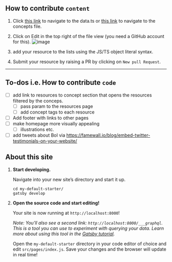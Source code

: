 ## How to contribute `content`

1. Click [this link](https://github.com/moritzWa/critical-rationalism-index/blob/master/src/page-content/data.tsx) to navigate to the data.ts or [this link](https://github.com/moritzWa/critical-rationalism-index/blob/master/src/page-content/concepts.tsx) to navigate to the concepts file.
2. Click on Edit in the top right of the file view (you need a GitHub account for this). ![image](https://user-images.githubusercontent.com/42035131/196940700-7255ed02-d835-43e0-8de6-4830e4124ad7.png)

3. add your resource to the lists using the JS/TS object literal syntax.
4. Submit your resource by raising a PR by clicking on `New pull Request`.

---

## To-dos i.e. How to contribute `code`

- [ ] add link to resources to concept section that opens the resources filtered by the conceps.
  - [ ] pass param to the resources page
  - [ ] add concept tags to each resource
- [ ] Add footer with links to other pages
- [ ] make homepage more visually appealing
  - [ ] illustrations etc.
- [ ] add tweets about BoI via https://famewall.io/blog/embed-twitter-testimonials-on-your-website/

## About this site

1.  **Start developing.**

    Navigate into your new site’s directory and start it up.

    ```shell
    cd my-default-starter/
    gatsby develop
    ```

2.  **Open the source code and start editing!**

    Your site is now running at `http://localhost:8000`!

    _Note: You'll also see a second link: _`http://localhost:8000/___graphql`_. This is a tool you can use to experiment with querying your data. Learn more about using this tool in the [Gatsby tutorial](https://www.gatsbyjs.org/tutorial/part-five/#introducing-graphiql)._

    Open the `my-default-starter` directory in your code editor of choice and edit `src/pages/index.js`. Save your changes and the browser will update in real time!
